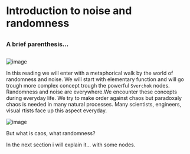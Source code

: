 # Introduction to noise and randomness
##
### A brief parenthesis...
##
![image](../../images/tutorial_noise_sverchok/noise_randomness.png)

In this reading we will enter with a metaphorical walk by the world of randomness
and noise.
We will start with elementary function and will go trough more complex concept
trough the powerful `Sverchok` nodes.
Randomness and noise are everywhere.We encounter these concepts during everyday life.
We try to make order against chaos but paradoxaly chaos is needed in many natural processes. Many scientists, engineers, visual rtists face up this aspect everyday.

![image](../../images/tutorial_noise_sverchok/nodes.png)

But what is caos, what randomness?

In the next section i will explain it... with some nodes.
